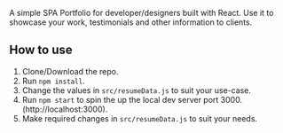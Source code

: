 <!-- <a href="https://tracking.gitads.io/?repo=React-Portfolio"><img src="https://images.gitads.io/React-Portfolio" alt="GitAds"/></a> -->
A simple SPA Portfolio for developer/designers built with React. Use it to showcase your work, testimonials and other information to clients.



## How to use
1. Clone/Download the repo.
2. Run  ``` npm install ```.
3. Change the values in ```src/resumeData.js``` to suit your use-case.
4. Run ```npm start``` to spin the up the local dev server port 3000.(http://localhost:3000).
5. Make required changes in ```src/resumeData.js``` to suit your needs.

